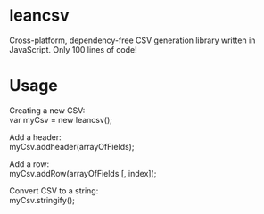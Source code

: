 # leancsv
Cross-platform, dependency-free CSV generation library written in JavaScript. Only 100 lines of code!

# Usage
Creating a new CSV:  
	var myCsv = new leancsv();

Add a header:  
	myCsv.addheader(arrayOfFields);

Add a row:  
	myCsv.addRow(arrayOfFields [, index]);

Convert CSV to a string:  
	myCsv.stringify();